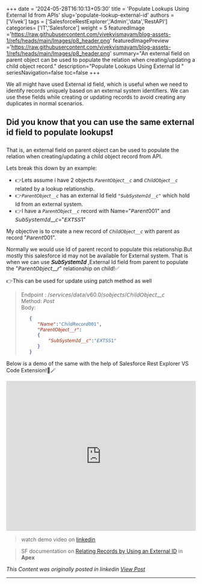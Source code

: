 +++
date = '2024-05-28T16:10:13+05:30'
title = 'Populate Lookups Using External Id from APIs'
slug='populate-lookup-external-id'
authors = ['Vivek']
tags = ['SalesforceRestExplorer','Admin','data','RestAPI']
categories= ['IT','Salesforce']
weight = 5
featuredImage ='https://raw.githubusercontent.com/vivekvismayam/blog-assets-1/refs/heads/main/Images/p8_header.png'
featuredImagePreview ='https://raw.githubusercontent.com/vivekvismayam/blog-assets-1/refs/heads/main/Images/p8_header.png'
summary="An external field on parent object can be used to populate the relation when creating/updating a child object record."
description="Populate Lookups Using External Id "
seriesNavigation=false
toc=false
+++
&nbsp;  

We all might have used External id field, which is useful when we need to identify records uniquely based on an external system identifiers. We can use these fields while creating or updating records to avoid creating any duplicates in normal scenarios.

## Did you know that you can use the same external id field to populate lookups❗ 

That is, an external field on parent object can be used to populate the relation when creating/updating a child object record from API.

Lets break this down by an example:

- 👉Lets assume i have 2 objects ```𝘗𝘢𝘳𝘦𝘯𝘵𝘖𝘣𝘫𝘦𝘤𝘵__𝘤``` and ```𝘊𝘩𝘪𝘭𝘥𝘖𝘣𝘫𝘦𝘤𝘵__𝘤``` related by a lookup relationship.
- 👉```𝘗𝘢𝘳𝘦𝘯𝘵𝘖𝘣𝘫𝘦𝘤𝘵__𝘤``` has an external Id field ```"𝘚𝘶𝘣𝘚𝘺𝘴𝘵𝘦𝘮𝘐𝘥__𝘤"``` which hold Id from an external system.
- 👉I have a ```𝘗𝘢𝘳𝘦𝘯𝘵𝘖𝘣𝘫𝘦𝘤𝘵__𝘤``` record with Name="𝘗𝘢𝘳𝘦𝘯𝘵001" and 𝘚𝘶𝘣𝘚𝘺𝘴𝘵𝘦𝘮𝘐𝘥__𝘤="𝘌𝘟𝘛𝘚𝘚1"

My objective is to create a new record of ```𝘊𝘩𝘪𝘭𝘥𝘖𝘣𝘫𝘦𝘤𝘵__𝘤``` with parent as record "𝘗𝘢𝘳𝘦𝘯𝘵001". 


Normally we would use Id of parent record to populate this relationship.But mostly this salesforce id may not be available for External system. That is when we can use **𝘚𝘶𝘣𝘚𝘺𝘴𝘵𝘦𝘮𝘐𝘥** ,External Id field from parent to populate the "𝘗𝘢𝘳𝘦𝘯𝘵𝘖𝘣𝘫𝘦𝘤𝘵__𝘳" relationship on child!✅

👉This can be used for update using patch method as well

>Endpoint : /𝘴𝘦𝘳𝘷𝘪𝘤𝘦𝘴/𝘥𝘢𝘵𝘢/𝘷60.0/𝘴𝘰𝘣𝘫𝘦𝘤𝘵𝘴/𝘊𝘩𝘪𝘭𝘥𝘖𝘣𝘫𝘦𝘤𝘵__𝘤  
>Method: 𝘗𝘰𝘴𝘵  
>Body:
>```Json
>    {
>       "𝘕𝘢𝘮𝘦":"𝘊𝘩𝘪𝘭𝘥𝘙𝘦𝘤𝘰𝘳𝘥001",
>       "𝘗𝘢𝘳𝘦𝘯𝘵𝘖𝘣𝘫𝘦𝘤𝘵__𝘳":
>       {
>           "𝘚𝘶𝘣𝘚𝘺𝘴𝘵𝘦𝘮𝘐𝘥__𝘤":"𝘌𝘟𝘛𝘚𝘚1"
>       }
>    }
>```


Below is a demo of the same with the help of Salesforce Rest Explorer VS Code Extension!🎩🪄
<iframe src="https://www.linkedin.com/embed/feed/update/urn:li:ugcPost:7265221343506235392?compact=1" height="399" width="100%" frameborder="0" allowfullscreen="" title="Embedded post"></iframe>


>watch demo video on [linkedin](https://www.linkedin.com/posts/vivekvismayam_we-all-might-have-used-external-id-field-activity-7265221465342386176-cIZ3?utm_source=share&utm_medium=member_desktop&rcm=ACoAAA_bVqsB5ZA6FQt9Rk3q8WfamtkMsTNLxRo)

>SF documentation on [Relating Records by Using an External ID](https://developer.salesforce.com/docs/atlas.en-us.apexcode.meta/apexcode/langCon_apex_dml_nested_object.htm) in **Apex**


*This Content was originally posted in linkedin [View Post](https://www.linkedin.com/posts/vivekvismayam_we-all-might-have-used-external-id-field-activity-7265221465342386176-cIZ3?utm_source=share&utm_medium=member_desktop&rcm=ACoAAA_bVqsB5ZA6FQt9Rk3q8WfamtkMsTNLxRo)*

***